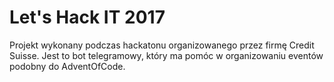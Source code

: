 # Let's Hack IT 2017

Projekt wykonany podczas hackatonu organizowanego przez firmę Credit Suisse. Jest to bot telegramowy, który ma pomóc w organizowaniu eventów podobny do AdventOfCode. 